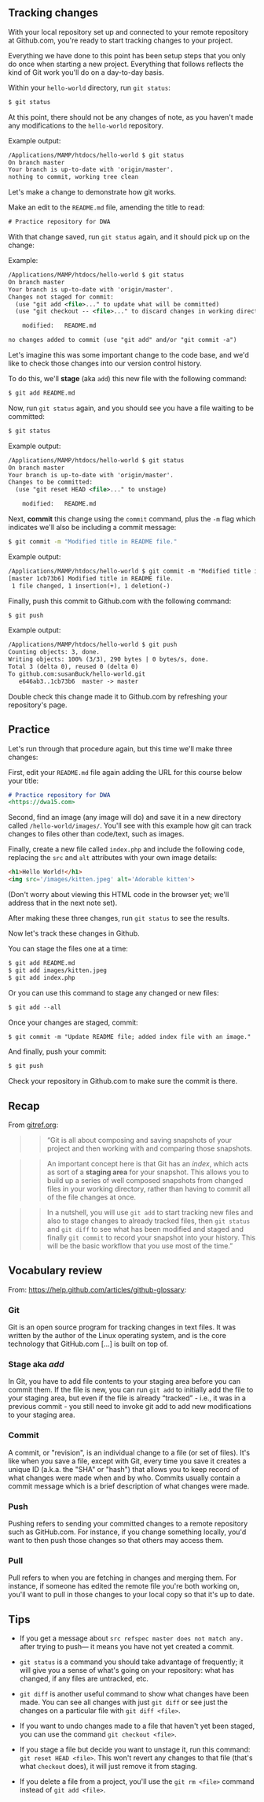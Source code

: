 ## Tracking changes
With your local repository set up and connected to your remote repository at Github.com, you're ready to start tracking changes to your project.

Everything we have done to this point has been setup steps that you only do once when starting a new project. Everything that follows reflects the kind of Git work you'll do on a day-to-day basis.

Within your `hello-world` directory, run `git status`:

```xml 
$ git status
```

At this point, there should not be any changes of note, as you haven't made any modifications to the `hello-world` repository.

Example output:
```xml
/Applications/MAMP/htdocs/hello-world $ git status
On branch master
Your branch is up-to-date with 'origin/master'.
nothing to commit, working tree clean
```

Let's make a change to demonstrate how git works.

Make an edit to the `README.md` file, amending the title to read:

```xml
# Practice repository for DWA
```

With that change saved, run `git status` again, and it should pick up on the change:

Example:
```xml
/Applications/MAMP/htdocs/hello-world $ git status
On branch master
Your branch is up-to-date with 'origin/master'.
Changes not staged for commit:
  (use "git add <file>..." to update what will be committed)
  (use "git checkout -- <file>..." to discard changes in working directory)

	modified:   README.md

no changes added to commit (use "git add" and/or "git commit -a")
```

Let's imagine this was some important change to the code base, and we'd like to check those changes into our version control history.

To do this, we'll **stage** (aka `add`) this new file with the following command:

```bash
$ git add README.md
```

Now, run `git status` again, and you should see you have a file waiting to be committed:

```bash
$ git status
```

Example output:
```xml
/Applications/MAMP/htdocs/hello-world $ git status
On branch master
Your branch is up-to-date with 'origin/master'.
Changes to be committed:
  (use "git reset HEAD <file>..." to unstage)

	modified:   README.md
```

Next, **commit** this change using the `commit` command, plus the `-m` flag which indicates we'll also be including a commit message:

```bash
$ git commit -m "Modified title in README file."
```

Example output:
```xml
/Applications/MAMP/htdocs/hello-world $ git commit -m "Modified title in README file."
[master 1cb73b6] Modified title in README file.
 1 file changed, 1 insertion(+), 1 deletion(-)
```

Finally, push this commit to Github.com with the following command:

```bash
$ git push
```

Example output:
```xml
/Applications/MAMP/htdocs/hello-world $ git push
Counting objects: 3, done.
Writing objects: 100% (3/3), 290 bytes | 0 bytes/s, done.
Total 3 (delta 0), reused 0 (delta 0)
To github.com:susanBuck/hello-world.git
   e646ab3..1cb73b6  master -> master
```

Double check this change made it to Github.com by refreshing your repository's page.


## Practice
Let's run through that procedure again, but this time we'll make three changes:

First, edit your `README.md` file again adding the URL for this course below your title:

```md
# Practice repository for DWA
<https://dwa15.com>
```

Second, find an image (any image will do) and save it in a new directory called `/hello-world/images/`. You'll see with this example how git can track changes to files other than code/text, such as images.

Finally, create a new file called `index.php` and include the following code, replacing the `src` and `alt` attributes with your own image details:

```html
<h1>Hello World!</h1>
<img src='/images/kitten.jpeg' alt='Adorable kitten'>
```

(Don't worry about viewing this HTML code in the browser yet; we'll address that in the next note set).

After making these three changes, run `git status` to see the results.

Now let's track these changes in Github.

You can stage the files one at a time:

```xml
$ git add README.md
$ git add images/kitten.jpeg
$ git add index.php
```

Or you can use this command to stage any changed or new files:

```xml
$ git add --all
```

Once your changes are staged, commit:

```xml
$ git commit -m "Update README file; added index file with an image."
```

And finally, push your commit:

```bash
$ git push
```

Check your repository in Github.com to make sure the commit is there.


## Recap
From [gitref.org](http://gitref.org/basic):

>> &ldquo;Git is all about composing and saving snapshots of your project and then working with and comparing those snapshots.

>> An important concept here is that Git has an *index*, which acts as sort of a __staging area__ for your snapshot. This allows you to build up a series of well composed snapshots from changed files in your working directory, rather than having to commit all of the file changes at once.

>> In a nutshell, you will use `git add` to start tracking new files and also to stage changes to already tracked files, then `git status` and `git diff` to see what has been modified and staged and finally `git commit` to record your snapshot into your history. This will be the basic workflow that you use most of the time.&rdquo;


## Vocabulary review

From: <https://help.github.com/articles/github-glossary>:

### Git
Git is an open source program for tracking changes in text files. It was written by the author of the Linux operating system, and is the core technology that GitHub.com [...] is built on top of.


### Stage aka *add*
In Git, you have to add file contents to your staging area before you can commit them. If the file is new, you can run `git add` to initially add the file to your staging area, but even if the file is already &ldquo;tracked&rdquo; - i.e., it was in a previous commit - you still need to invoke git add to add new modifications to your staging area.


### Commit
A commit, or "revision", is an individual change to a file (or set of files). It's like when you save a file, except with Git, every time you save it creates a unique ID (a.k.a. the "SHA" or "hash") that allows you to keep record of what changes were made when and by who. Commits usually contain a commit message which is a brief description of what changes were made.

### Push
Pushing refers to sending your committed changes to a remote repository such as GitHub.com. For instance, if you change something locally, you'd want to then push those changes so that others may access them.


### Pull
Pull refers to when you are fetching in changes and merging them. For instance, if someone has edited the remote file you're both working on, you'll want to pull in those changes to your local copy so that it's up to date.


## Tips
* If you get a message about `src refspec master does not match any.` after trying to push&mdash; it means you have not yet created a commit.

* `git status` is a command you should take advantage of frequently; it will give you a sense of what's going on your repository: what has changed, if any files are untracked, etc.

* `git diff` is another useful command to show what changes have been made. You can see all changes with just `git diff` or see just the changes on a particular file with `git diff <file>`.

* If you want to undo changes made to a file that haven't yet been staged, you can use the command `git checkout <file>`.

* If you stage a file but decide you want to unstage it, run this command: `git reset HEAD <file>`. This won't revert any changes to that file (that's what `checkout` does), it will just remove it from staging.

* If you delete a file from a project, you'll use the `git rm <file>` command instead of `git add <file>`.
